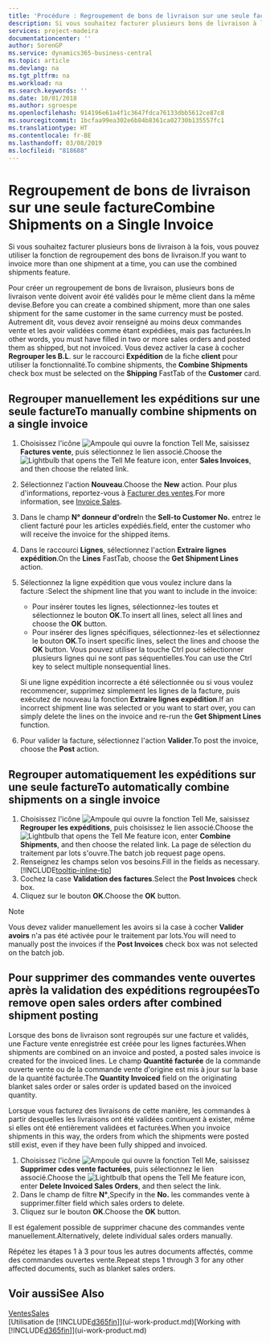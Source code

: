 ```yaml
---
title: 'Procédure : Regroupement de bons de livraison sur une seule facture | Microsoft Docs'
description: Si vous souhaitez facturer plusieurs bons de livraison à la fois, vous pouvez utiliser la fonction de regroupement des bons de livraison.
services: project-madeira
documentationcenter: ''
author: SorenGP
ms.service: dynamics365-business-central
ms.topic: article
ms.devlang: na
ms.tgt_pltfrm: na
ms.workload: na
ms.search.keywords: ''
ms.date: 10/01/2018
ms.author: sgroespe
ms.openlocfilehash: 914196e61a4f1c3647fdca76133dbb5612ce87c8
ms.sourcegitcommit: 1bcfaa99ea302e6b84b8361ca02730b135557fc1
ms.translationtype: HT
ms.contentlocale: fr-BE
ms.lasthandoff: 03/08/2019
ms.locfileid: "818688"
---
```

# <a name="combine-shipments-on-a-single-invoice"></a><span data-ttu-id="6d84d-103">Regroupement de bons de livraison sur une seule facture</span><span class="sxs-lookup"><span data-stu-id="6d84d-103">Combine Shipments on a Single Invoice</span></span>
<span data-ttu-id="6d84d-104">Si vous souhaitez facturer plusieurs bons de livraison à la fois, vous pouvez utiliser la fonction de regroupement des bons de livraison.</span><span class="sxs-lookup"><span data-stu-id="6d84d-104">If you want to invoice more than one shipment at a time, you can use the combined shipments feature.</span></span>  

 <span data-ttu-id="6d84d-105">Pour créer un regroupement de bons de livraison, plusieurs bons de livraison vente doivent avoir été validés pour le même client dans la même devise.</span><span class="sxs-lookup"><span data-stu-id="6d84d-105">Before you can create a combined shipment, more than one sales shipment for the same customer in the same currency must be posted.</span></span> <span data-ttu-id="6d84d-106">Autrement dit, vous devez avoir renseigné au moins deux commandes vente et les avoir validées comme étant expédiées, mais pas facturées.</span><span class="sxs-lookup"><span data-stu-id="6d84d-106">In other words, you must have filled in two or more sales orders and posted them as shipped, but not invoiced.</span></span> <span data-ttu-id="6d84d-107">Vous devez activer la case à cocher **Regrouper les B.L**. sur le raccourci **Expédition** de la fiche **client** pour utiliser la fonctionnalité.</span><span class="sxs-lookup"><span data-stu-id="6d84d-107">To combine shipments, the **Combine Shipments** check box must be selected on the **Shipping** FastTab of the **Customer** card.</span></span>  

## <a name="to-manually-combine-shipments-on-a-single-invoice"></a><span data-ttu-id="6d84d-108">Regrouper manuellement les expéditions sur une seule facture</span><span class="sxs-lookup"><span data-stu-id="6d84d-108">To manually combine shipments on a single invoice</span></span>  
1. <span data-ttu-id="6d84d-109">Choisissez l'icône ![Ampoule qui ouvre la fonction Tell Me](media/ui-search/search_small.png "Dites-moi ce que vous voulez faire"), saisissez **Factures vente**, puis sélectionnez le lien associé.</span><span class="sxs-lookup"><span data-stu-id="6d84d-109">Choose the ![Lightbulb that opens the Tell Me feature](media/ui-search/search_small.png "Tell me what you want to do") icon, enter **Sales Invoices**, and then choose the related link.</span></span>  
2. <span data-ttu-id="6d84d-110">Sélectionnez l'action **Nouveau**.</span><span class="sxs-lookup"><span data-stu-id="6d84d-110">Choose the **New** action.</span></span> <span data-ttu-id="6d84d-111">Pour plus d'informations, reportez-vous à [Facturer des ventes](sales-how-invoice-sales.md).</span><span class="sxs-lookup"><span data-stu-id="6d84d-111">For more information, see [Invoice Sales](sales-how-invoice-sales.md).</span></span>
3. <span data-ttu-id="6d84d-112">Dans le champ **N° donneur d'ordre**</span><span class="sxs-lookup"><span data-stu-id="6d84d-112">In the **Sell-to Customer No.**</span></span> <span data-ttu-id="6d84d-113">entrez le client facturé pour les articles expédiés.</span><span class="sxs-lookup"><span data-stu-id="6d84d-113">field, enter the customer who will receive the invoice for the shipped items.</span></span>  
4. <span data-ttu-id="6d84d-114">Dans le raccourci **Lignes**, sélectionnez l'action **Extraire lignes expédition**.</span><span class="sxs-lookup"><span data-stu-id="6d84d-114">On the **Lines** FastTab, choose the **Get Shipment Lines** action.</span></span>  
5. <span data-ttu-id="6d84d-115">Sélectionnez la ligne expédition que vous voulez inclure dans la facture :</span><span class="sxs-lookup"><span data-stu-id="6d84d-115">Select the shipment line that you want to include in the invoice:</span></span>  

    - <span data-ttu-id="6d84d-116">Pour insérer toutes les lignes, sélectionnez-les toutes et sélectionnez le bouton **OK**.</span><span class="sxs-lookup"><span data-stu-id="6d84d-116">To insert all lines, select all lines and choose the **OK** button.</span></span>  
    - <span data-ttu-id="6d84d-117">Pour insérer des lignes spécifiques, sélectionnez-les et sélectionnez le bouton **OK**.</span><span class="sxs-lookup"><span data-stu-id="6d84d-117">To insert specific lines, select the lines and choose the **OK** button.</span></span> <span data-ttu-id="6d84d-118">Vous pouvez utiliser la touche Ctrl pour sélectionner plusieurs lignes qui ne sont pas séquentielles.</span><span class="sxs-lookup"><span data-stu-id="6d84d-118">You can use the Ctrl key to select multiple nonsequential lines.</span></span>  

    <span data-ttu-id="6d84d-119">Si une ligne expédition incorrecte a été sélectionnée ou si vous voulez recommencer, supprimez simplement les lignes de la facture, puis exécutez de nouveau la fonction **Extraire lignes expédition**.</span><span class="sxs-lookup"><span data-stu-id="6d84d-119">If an incorrect shipment line was selected or you want to start over, you can simply delete the lines on the invoice and re-run the **Get Shipment Lines** function.</span></span>  
7. <span data-ttu-id="6d84d-120">Pour valider la facture, sélectionnez l'action **Valider**.</span><span class="sxs-lookup"><span data-stu-id="6d84d-120">To post the invoice, choose the **Post** action.</span></span>  

## <a name="to-automatically-combine-shipments-on-a-single-invoice"></a><span data-ttu-id="6d84d-121">Regrouper automatiquement les expéditions sur une seule facture</span><span class="sxs-lookup"><span data-stu-id="6d84d-121">To automatically combine shipments on a single invoice</span></span>  
1. <span data-ttu-id="6d84d-122">Choisissez l'icône ![Ampoule qui ouvre la fonction Tell Me](media/ui-search/search_small.png "Dites-moi ce que vous voulez faire"), saisissez **Regrouper les expéditions**, puis choisissez le lien associé.</span><span class="sxs-lookup"><span data-stu-id="6d84d-122">Choose the ![Lightbulb that opens the Tell Me feature](media/ui-search/search_small.png "Tell me what you want to do") icon, enter **Combine Shipments**, and then choose the related link.</span></span> <span data-ttu-id="6d84d-123">La page de sélection du traitement par lots s'ouvre.</span><span class="sxs-lookup"><span data-stu-id="6d84d-123">The batch job request page opens.</span></span>  
2. <span data-ttu-id="6d84d-124">Renseignez les champs selon vos besoins.</span><span class="sxs-lookup"><span data-stu-id="6d84d-124">Fill in the fields as necessary.</span></span> [!INCLUDE[tooltip-inline-tip](includes/tooltip-inline-tip_md.md)]
3. <span data-ttu-id="6d84d-125">Cochez la case **Validation des factures**.</span><span class="sxs-lookup"><span data-stu-id="6d84d-125">Select the **Post Invoices** check box.</span></span>  
4.  <span data-ttu-id="6d84d-126">Cliquez sur le bouton **OK**.</span><span class="sxs-lookup"><span data-stu-id="6d84d-126">Choose the **OK** button.</span></span>  

> [!NOTE]  
>  <span data-ttu-id="6d84d-127">Vous devez valider manuellement les avoirs si la case à cocher **Valider avoirs** n'a pas été activée pour le traitement par lots.</span><span class="sxs-lookup"><span data-stu-id="6d84d-127">You will need to manually post the invoices if the **Post Invoices** check box was not selected on the batch job.</span></span>  

## <a name="to-remove-open-sales-orders-after-combined-shipment-posting"></a><span data-ttu-id="6d84d-128">Pour supprimer des commandes vente ouvertes après la validation des expéditions regroupées</span><span class="sxs-lookup"><span data-stu-id="6d84d-128">To remove open sales orders after combined shipment posting</span></span> 
<span data-ttu-id="6d84d-129">Lorsque des bons de livraison sont regroupés sur une facture et validés, une Facture vente enregistrée est créée pour les lignes facturées.</span><span class="sxs-lookup"><span data-stu-id="6d84d-129">When shipments are combined on an invoice and posted, a posted sales invoice is created for the invoiced lines.</span></span> <span data-ttu-id="6d84d-130">Le champ **Quantité facturée** de la commande ouverte vente ou de la commande vente d'origine est mis à jour sur la base de la quantité facturée.</span><span class="sxs-lookup"><span data-stu-id="6d84d-130">The **Quantity Invoiced** field on the originating blanket sales order or sales order is updated based on the invoiced quantity.</span></span>  

<span data-ttu-id="6d84d-131">Lorsque vous facturez des livraisons de cette manière, les commandes à partir desquelles les livraisons ont été validées continuent à exister, même si elles ont été entièrement validées et facturées.</span><span class="sxs-lookup"><span data-stu-id="6d84d-131">When you invoice shipments in this way, the orders from which the shipments were posted still exist, even if they have been fully shipped and invoiced.</span></span>   

1. <span data-ttu-id="6d84d-132">Choisissez l'icône ![Ampoule qui ouvre la fonction Tell Me](media/ui-search/search_small.png "Dites-moi ce que vous voulez faire"), saisissez **Supprimer cdes vente facturées**, puis sélectionnez le lien associé.</span><span class="sxs-lookup"><span data-stu-id="6d84d-132">Choose the ![Lightbulb that opens the Tell Me feature](media/ui-search/search_small.png "Tell me what you want to do") icon, enter **Delete Invoiced Sales Orders**, and then select the link.</span></span>  
2. <span data-ttu-id="6d84d-133">Dans le champ de filtre **N°**,</span><span class="sxs-lookup"><span data-stu-id="6d84d-133">Specify in the **No.**</span></span> <span data-ttu-id="6d84d-134">les commandes vente à supprimer.</span><span class="sxs-lookup"><span data-stu-id="6d84d-134">filter field which sales orders to delete.</span></span>  
3. <span data-ttu-id="6d84d-135">Cliquez sur le bouton **OK**.</span><span class="sxs-lookup"><span data-stu-id="6d84d-135">Choose the **OK** button.</span></span>  

<span data-ttu-id="6d84d-136">Il est également possible de supprimer chacune des commandes vente manuellement.</span><span class="sxs-lookup"><span data-stu-id="6d84d-136">Alternatively, delete individual sales orders manually.</span></span>  

<span data-ttu-id="6d84d-137">Répétez les étapes 1 à 3 pour tous les autres documents affectés, comme des commandes ouvertes vente.</span><span class="sxs-lookup"><span data-stu-id="6d84d-137">Repeat steps 1 through 3 for any other affected documents, such as blanket sales orders.</span></span>

## <a name="see-also"></a><span data-ttu-id="6d84d-138">Voir aussi</span><span class="sxs-lookup"><span data-stu-id="6d84d-138">See Also</span></span>  
[<span data-ttu-id="6d84d-139">Ventes</span><span class="sxs-lookup"><span data-stu-id="6d84d-139">Sales</span></span>](sales-manage-sales.md)  
<span data-ttu-id="6d84d-140">[Utilisation de [!INCLUDE[d365fin](includes/d365fin_md.md)]](ui-work-product.md)</span><span class="sxs-lookup"><span data-stu-id="6d84d-140">[Working with [!INCLUDE[d365fin](includes/d365fin_md.md)]](ui-work-product.md)</span></span>
